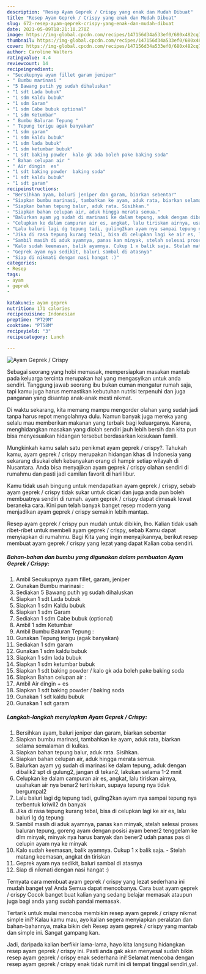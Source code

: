 ```yaml
---
description: "Resep Ayam Geprek / Crispy yang enak dan Mudah Dibuat"
title: "Resep Ayam Geprek / Crispy yang enak dan Mudah Dibuat"
slug: 672-resep-ayam-geprek-crispy-yang-enak-dan-mudah-dibuat
date: 2021-05-09T18:21:10.270Z
image: https://img-global.cpcdn.com/recipes/147156d34a533ef0/680x482cq70/ayam-geprek-crispy-foto-resep-utama.jpg
thumbnail: https://img-global.cpcdn.com/recipes/147156d34a533ef0/680x482cq70/ayam-geprek-crispy-foto-resep-utama.jpg
cover: https://img-global.cpcdn.com/recipes/147156d34a533ef0/680x482cq70/ayam-geprek-crispy-foto-resep-utama.jpg
author: Caroline Walters
ratingvalue: 4.4
reviewcount: 14
recipeingredient:
- "Secukupnya ayam fillet garam jeniper"
- " Bumbu marinasi "
- "5 Bawang putih yg sudah dihaluskan"
- "1 sdt Lada bubuk"
- "1 sdm Kaldu bubuk"
- "1 sdm Garam"
- "1 sdm Cabe bubuk optional"
- "1 sdm Ketumbar"
- " Bumbu Baluran Tepung "
- " Tepung terigu agak banyakan"
- "1 sdm garam"
- "1 sdm kaldu bubuk"
- "1 sdm lada bubuk"
- "1 sdm ketumbar bubuk"
- "1 sdt baking powder  kalo gk ada boleh pake baking soda"
- " Bahan celupan air "
- " Air dingin  es"
- "1 sdt baking powder  baking soda"
- "1 sdt kaldu bubuk"
- "1 sdt garam"
recipeinstructions:
- "Bersihkan ayam, baluri jeniper dan garam, biarkan sebentar"
- "Siapkan bumbu marinasi, tambahkan ke ayam, aduk rata, biarkan selama semalaman di kulkas."
- "Siapkan bahan tepung balur, aduk rata. Sisihkan."
- "Siapkan bahan celupan air, aduk hingga merata semua."
- "Balurkan ayam yg sudah di marinasi ke dalam tepung, aduk dengan dibalik2 spt di gulung2, jangan di tekan2, lakukan selama 1-2 mnit"
- "Celupkan ke dalam campuran air es, angkat, lalu tiriskan airnya, usahakan air nya benar2 tertiriskan, supaya tepung nya tidak bergumpal2"
- "Lalu baluri lagi dg tepung tadi, guling2kan ayam nya sampai tepung nya terbentuk kriwil2 dn banyak"
- "Jika di rasa tepung kurang tebal, bisa di celupkan lagi ke air es, lalu baluri lg dg tepung"
- "Sambil masih di aduk ayamnya, panas kan minyak, stelah selesai proses baluran tepung, goreng ayam dengan posisi ayam bener2 tenggelam ke dlm minyak, minyak nya harus banyak dan bener2 udah panas pas di celupin ayam nya ke minyak"
- "Kalo sudah keemasan, balik ayamnya. Cukup 1 x balik saja. Stelah matang keemasan, angkat dn tiriskan"
- "Geprek ayam nya sedikit, baluri sambal di atasnya"
- "Siap di nikmati dengan nasi hangat :)"
categories:
- Resep
tags:
- ayam
- geprek
- 

katakunci: ayam geprek  
nutrition: 171 calories
recipecuisine: Indonesian
preptime: "PT29M"
cooktime: "PT58M"
recipeyield: "3"
recipecategory: Lunch

---
```



![Ayam Geprek / Crispy](https://img-global.cpcdn.com/recipes/147156d34a533ef0/680x482cq70/ayam-geprek-crispy-foto-resep-utama.jpg)

Sebagai seorang yang hobi memasak, mempersiapkan masakan mantab pada keluarga tercinta merupakan hal yang mengasyikan untuk anda sendiri. Tanggung jawab seorang ibu bukan cuman mengatur rumah saja, tapi kamu juga harus memastikan kebutuhan nutrisi terpenuhi dan juga panganan yang disantap anak-anak mesti nikmat.

Di waktu  sekarang, kita memang mampu mengorder olahan yang sudah jadi tanpa harus repot mengolahnya dulu. Namun banyak juga mereka yang selalu mau memberikan makanan yang terbaik bagi keluarganya. Karena, menghidangkan masakan yang diolah sendiri jauh lebih bersih dan kita pun bisa menyesuaikan hidangan tersebut berdasarkan kesukaan famili. 



Mungkinkah kamu salah satu penikmat ayam geprek / crispy?. Tahukah kamu, ayam geprek / crispy merupakan hidangan khas di Indonesia yang sekarang disukai oleh kebanyakan orang di hampir setiap wilayah di Nusantara. Anda bisa menyajikan ayam geprek / crispy olahan sendiri di rumahmu dan pasti jadi camilan favorit di hari libur.

Kamu tidak usah bingung untuk mendapatkan ayam geprek / crispy, sebab ayam geprek / crispy tidak sukar untuk dicari dan juga anda pun boleh membuatnya sendiri di rumah. ayam geprek / crispy dapat dimasak lewat beraneka cara. Kini pun telah banyak banget resep modern yang menjadikan ayam geprek / crispy semakin lebih mantap.

Resep ayam geprek / crispy pun mudah untuk dibikin, lho. Kalian tidak usah ribet-ribet untuk membeli ayam geprek / crispy, sebab Kamu dapat menyiapkan di rumahmu. Bagi Kita yang ingin menyajikannya, berikut resep membuat ayam geprek / crispy yang lezat yang dapat Kalian coba sendiri.

<!--inarticleads1-->

##### Bahan-bahan dan bumbu yang digunakan dalam pembuatan Ayam Geprek / Crispy:

1. Ambil Secukupnya ayam fillet, garam, jeniper
1. Gunakan  Bumbu marinasi :
1. Sediakan 5 Bawang putih yg sudah dihaluskan
1. Siapkan 1 sdt Lada bubuk
1. Siapkan 1 sdm Kaldu bubuk
1. Siapkan 1 sdm Garam
1. Sediakan 1 sdm Cabe bubuk (optional)
1. Ambil 1 sdm Ketumbar
1. Ambil  Bumbu Baluran Tepung :
1. Gunakan  Tepung terigu (agak banyakan)
1. Sediakan 1 sdm garam
1. Gunakan 1 sdm kaldu bubuk
1. Siapkan 1 sdm lada bubuk
1. Siapkan 1 sdm ketumbar bubuk
1. Siapkan 1 sdt baking powder / kalo gk ada boleh pake baking soda
1. Siapkan  Bahan celupan air :
1. Ambil  Air dingin + es
1. Siapkan 1 sdt baking powder / baking soda
1. Gunakan 1 sdt kaldu bubuk
1. Gunakan 1 sdt garam




<!--inarticleads2-->

##### Langkah-langkah menyiapkan Ayam Geprek / Crispy:

1. Bersihkan ayam, baluri jeniper dan garam, biarkan sebentar
1. Siapkan bumbu marinasi, tambahkan ke ayam, aduk rata, biarkan selama semalaman di kulkas.
1. Siapkan bahan tepung balur, aduk rata. Sisihkan.
1. Siapkan bahan celupan air, aduk hingga merata semua.
1. Balurkan ayam yg sudah di marinasi ke dalam tepung, aduk dengan dibalik2 spt di gulung2, jangan di tekan2, lakukan selama 1-2 mnit
1. Celupkan ke dalam campuran air es, angkat, lalu tiriskan airnya, usahakan air nya benar2 tertiriskan, supaya tepung nya tidak bergumpal2
1. Lalu baluri lagi dg tepung tadi, guling2kan ayam nya sampai tepung nya terbentuk kriwil2 dn banyak
1. Jika di rasa tepung kurang tebal, bisa di celupkan lagi ke air es, lalu baluri lg dg tepung
1. Sambil masih di aduk ayamnya, panas kan minyak, stelah selesai proses baluran tepung, goreng ayam dengan posisi ayam bener2 tenggelam ke dlm minyak, minyak nya harus banyak dan bener2 udah panas pas di celupin ayam nya ke minyak
1. Kalo sudah keemasan, balik ayamnya. Cukup 1 x balik saja. - Stelah matang keemasan, angkat dn tiriskan
1. Geprek ayam nya sedikit, baluri sambal di atasnya
1. Siap di nikmati dengan nasi hangat :)




Ternyata cara membuat ayam geprek / crispy yang lezat sederhana ini mudah banget ya! Anda Semua dapat mencobanya. Cara buat ayam geprek / crispy Cocok banget buat kalian yang sedang belajar memasak ataupun juga bagi anda yang sudah pandai memasak.

Tertarik untuk mulai mencoba membikin resep ayam geprek / crispy nikmat simple ini? Kalau kamu mau, ayo kalian segera menyiapkan peralatan dan bahan-bahannya, maka bikin deh Resep ayam geprek / crispy yang mantab dan simple ini. Sangat gampang kan. 

Jadi, daripada kalian berfikir lama-lama, hayo kita langsung hidangkan resep ayam geprek / crispy ini. Pasti anda gak akan menyesal sudah bikin resep ayam geprek / crispy enak sederhana ini! Selamat mencoba dengan resep ayam geprek / crispy enak tidak rumit ini di tempat tinggal sendiri,ya!.

